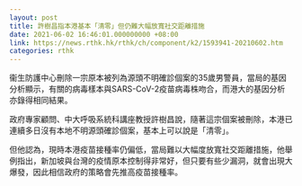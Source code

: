 ```yaml
---
layout: post
title: 許樹昌指本港基本「清零」但仍難大幅放寬社交距離措施
date: 2021-06-02 16:46:01.000000000 +08:00
link: https://news.rthk.hk/rthk/ch/component/k2/1593941-20210602.htm
categories: rthk
---
```


衞生防護中心刪除一宗原本被列為源頭不明確診個案的35歲男警員，當局的基因分析顯示，有關的病毒樣本與SARS-CoV-2疫苗病毒株吻合，而港大的基因分析亦錄得相同結果。

政府專家顧問、中大呼吸系統科講座教授許樹昌說，隨著這宗個案被刪除，本港已連續多日沒有本地不明源頭確診個案，基本上可以說是「清零」。

但他認為，現時本港疫苗接種率仍偏低，當局難以大幅度放寬社交距離措施，他舉例指出，新加坡與台灣的疫情原本控制得非常好，但只要有些少漏洞，就會出現大爆發，因此相信政府的策略會先推高疫苗接種率。
